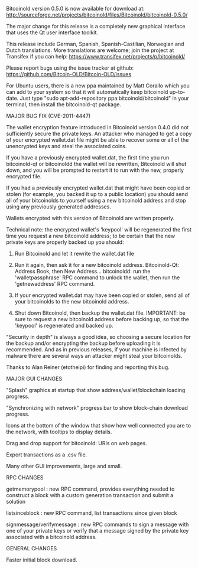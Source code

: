 Bitcoinold version 0.5.0 is now available for download at:
http://sourceforge.net/projects/bitcoinold/files/Bitcoinold/bitcoinold-0.5.0/

The major change for this release is a completely new graphical interface that uses the Qt user interface toolkit.

This release include German, Spanish, Spanish-Castilian, Norwegian and Dutch translations. More translations are welcome; join the project at Transifex if you can help:
https://www.transifex.net/projects/p/bitcoinold/

Please report bugs using the issue tracker at github:
https://github.com/Bitcoin-OLD/Bitcoin-OLD/issues

For Ubuntu users, there is a new ppa maintained by Matt Corallo which you can add to your system so that it will automatically keep bitcoinold up-to-date.  Just type "sudo apt-add-repository ppa:bitcoinold/bitcoinold" in your terminal, then install the bitcoinold-qt package.

MAJOR BUG FIX  (CVE-2011-4447)

The wallet encryption feature introduced in Bitcoinold version 0.4.0 did not sufficiently secure the private keys. An attacker who
managed to get a copy of your encrypted wallet.dat file might be able to recover some or all of the unencrypted keys and steal the
associated coins.

If you have a previously encrypted wallet.dat, the first time you run bitcoinold-qt or bitcoinoldd the wallet will be rewritten, Bitcoinold will
shut down, and you will be prompted to restart it to run with the new, properly encrypted file.

If you had a previously encrypted wallet.dat that might have been copied or stolen (for example, you backed it up to a public
location) you should send all of your bitcoinolds to yourself using a new bitcoinold address and stop using any previously generated addresses.

Wallets encrypted with this version of Bitcoinold are written properly.

Technical note: the encrypted wallet's 'keypool' will be regenerated the first time you request a new bitcoinold address; to be certain that the
new private keys are properly backed up you should:

1. Run Bitcoinold and let it rewrite the wallet.dat file

2. Run it again, then ask it for a new bitcoinold address.
Bitcoinold-Qt: Address Book, then New Address...
bitcoinoldd: run the 'walletpassphrase' RPC command to unlock the wallet,  then run the 'getnewaddress' RPC command.

3. If your encrypted wallet.dat may have been copied or stolen, send  all of your bitcoinolds to the new bitcoinold address.

4. Shut down Bitcoinold, then backup the wallet.dat file.
IMPORTANT: be sure to request a new bitcoinold address before backing up, so that the 'keypool' is regenerated and backed up.

"Security in depth" is always a good idea, so choosing a secure location for the backup and/or encrypting the backup before uploading it is recommended. And as in previous releases, if your machine is infected by malware there are several ways an attacker might steal your bitcoinolds.

Thanks to Alan Reiner (etotheipi) for finding and reporting this bug.

MAJOR GUI CHANGES

"Splash" graphics at startup that show address/wallet/blockchain loading progress.

"Synchronizing with network" progress bar to show block-chain download progress.

Icons at the bottom of the window that show how well connected you are to the network, with tooltips to display details.

Drag and drop support for bitcoinold: URIs on web pages.

Export transactions as a .csv file.

Many other GUI improvements, large and small.

RPC CHANGES

getmemorypool : new RPC command, provides everything needed to construct a block with a custom generation transaction and submit a solution

listsinceblock : new RPC command, list transactions since given block

signmessage/verifymessage : new RPC commands to sign a message with one of your private keys or verify that a message signed by the private key associated with a bitcoinold address.

GENERAL CHANGES

Faster initial block download.
